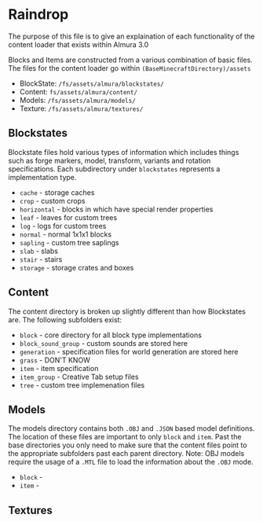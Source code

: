 # Raindrop #
The purpose of this file is to give an explaination of each functionality of the content loader that exists within Almura 3.0

Blocks and Items are constructed from a various combination of basic files.
The files for the content loader go within `(BaseMinecraftDirectory)/assets`
* BlockState:   `/fs/assets/almura/blockstates/`
* Content:      `fs/assets/almura/content/`
* Models:       `/fs/assets/almura/models/`
* Texture:      `/fs/assets/almura/textures/`

## Blockstates
Blockstate files hold various types of information which includes things such as forge markers, model, transform, variants and rotation specifications.
Each subdirectory under `blockstates` represents a implementation type.
* `cache` - storage caches
* `crop` - custom crops
* `horizontal` - blocks in which have special render properties
* `leaf` - leaves for custom trees
* `log` - logs for custom trees
* `normal` - normal 1x1x1 blocks
* `sapling` - custom tree saplings
* `slab` - slabs
* `stair` - stairs
* `storage` - storage crates and boxes

## Content
The content directory is broken up slightly different than how Blockstates are.  The following subfolders exist:
* `block` - core directory for all block type implementations
* `block_sound_group` - custom sounds are stored here
* `generation` - specification files for world generation are stored here
* `grass` - DON'T KNOW
* `item` - item specification
* `item_group` - Creative Tab setup files
* `tree` - custom tree implemenation files

## Models
The models directory contains both `.OBJ` and `.JSON` based model definitions.  The location of these files are important to only `block` and `item`.  Past the base directories you only need to make sure that the content files point to the appropriate subfolders past each parent directory.  Note:  OBJ models require the usage of a `.MTL` file to load the information about the `.OBJ` mode.
* `block` -
* `item` -

## Textures
